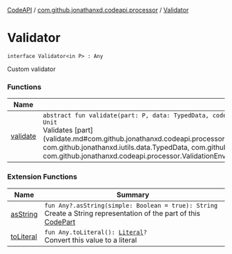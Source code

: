 [CodeAPI](../../index.md) / [com.github.jonathanxd.codeapi.processor](../index.md) / [Validator](.)

# Validator

`interface Validator<in P> : Any`

Custom validator

### Functions

| Name | Summary |
|---|---|
| [validate](validate.md) | `abstract fun validate(part: P, data: TypedData, codeValidator: `[`ValidatorManager`](../-validator-manager/index.md)`, environment: `[`ValidationEnvironment`](../-validation-environment/index.md)`): Unit`<br>Validates [part](validate.md#com.github.jonathanxd.codeapi.processor.Validator$validate(com.github.jonathanxd.codeapi.processor.Validator.P, com.github.jonathanxd.iutils.data.TypedData, com.github.jonathanxd.codeapi.processor.ValidatorManager, com.github.jonathanxd.codeapi.processor.ValidationEnvironment)/part) and return a list of messages. |

### Extension Functions

| Name | Summary |
|---|---|
| [asString](../../com.github.jonathanxd.codeapi.util/kotlin.-any/as-string.md) | `fun Any?.asString(simple: Boolean = true): String`<br>Create a String representation of the part of this [CodePart](../../com.github.jonathanxd.codeapi/-code-part/index.md) |
| [toLiteral](../../com.github.jonathanxd.codeapi.util.conversion/kotlin.-any/to-literal.md) | `fun Any.toLiteral(): `[`Literal`](../../com.github.jonathanxd.codeapi.literal/-literal/index.md)`?`<br>Convert this value to a literal |
